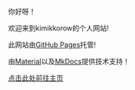 你好呀！

欢迎来到kimikkorow的个人网站! 

此网站由[GitHub Pages](https://pages.github.com/)托管!

由[Material](https://squidfunk.github.io/mkdocs-material/)以及[MkDocs](https://github.com/mkdocs/mkdocs/)提供技术支持！

[点击此处前往主页](https://kimikkorow.github.io/)
